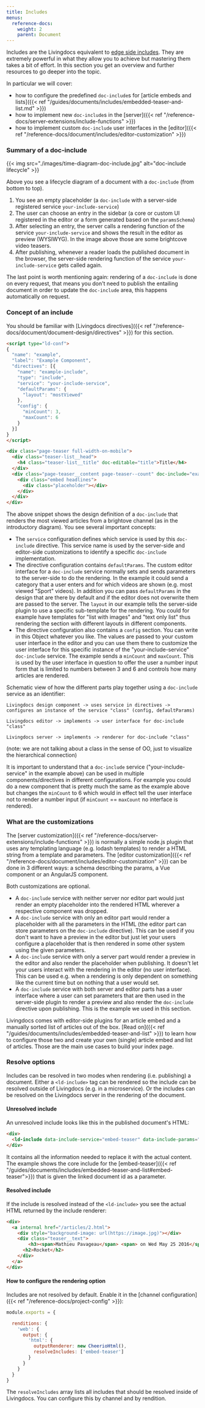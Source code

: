 ```yaml
---
title: Includes
menus:
  reference-docs:
    weight: 2
    parent: Document
---
```


Includes are the Livingdocs equivalent to [edge side includes](https://en.wikipedia.org/wiki/Edge_Side_Includes). They are extremely powerful in what they allow you to achieve but mastering them takes a bit of effort. In this section you get an overview and further resources to go deeper into the topic.

In particular we will cover:
- how to configure the predefined `doc-include`s for [article embeds and lists]({{< ref "/guides/documents/includes/embedded-teaser-and-list.md" >}})
- how to implement new `doc-include`s in the [server]({{< ref "/reference-docs/server-extensions/include-functions" >}})
- how to implement custom `doc-include` user interfaces in the [editor]({{< ref "/reference-docs/document/includes/editor-customization" >}})

### Summary of a doc-include

{{< img src="./images/time-diagram-doc-include.jpg" alt="doc-include lifecycle" >}}

Above you see a lifecycle diagram of a document with a `doc-include` (from bottom to top).

1. You see an empty placeholder (a `doc-include` with a server-side registered service `your-include-service`)
2. The user can choose an entry in the sidebar (a core or custom UI registered in the editor or a form generated based on the `paramsSchema`)
3. After selecting an entry, the server calls a rendering function of the service `your-include-service` and shows the result in the editor as preview (WYSIWYG). In the image above those are some brightcove video teasers.
4. After publishing, whenever a reader loads the published document in the browser, the server-side rendering function of the service `your-include-service` gets called again.

The last point is worth mentioning again: rendering of a `doc-include` is done on every request, that means you don't need to publish the entailing document in order to update the `doc-include` area, this happens automatically on request.


### Concept of an include

You should be familiar with [Livingdocs directives]({{< ref "/reference-docs/document/document-design/directives" >}}) for this section.

```html
<script type="ld-conf">
{
  "name": "example",
  "label": "Example Component",
  "directives": [{
    "name": "example-include",
    "type": "include",
    "service": "your-include-service",
    "defaultParams": {
      "layout": "mostViewed"
    },
    "config": {
      "minCount": 3,
      "maxCount": 6
    }
  }]
}
</script>

<div class="page-teaser full-width-on-mobile">
  <div class="teaser-list__head">
    <h4 class="teaser-list__title" doc-editable="title">Title</h4>
  </div>
  <div class="page-teaser__content page-teaser--count" doc-include="example-include">
    <div class="embed headlines">
      <div class="placeholder"></div>
    </div>
  </div>
</div>
```

The above snippet shows the design definition of a `doc-include` that renders the most viewed articles from a brightove channel (as in the introductory diagram).
You see several important concepts:
- The `service` configuration defines which service is used by this `doc-include` directive. This service name is used by the server-side and editor-side customizations to identify a specific `doc-include` implementation.
- The directive configuration contains `defaultParams`. The custom editor interface for a `doc-include` service normally sets and sends parameters to the server-side to do the rendering. In the example it could send a category that a user enters and for which videos are shown (e.g. most viewed "Sport" videos). In addition you can pass `defaultParams` in the design that are there by default and if the editor does not overwrite them are passed to the server. The `layout` in our example tells the server-side plugin to use a specific sub-template for the rendering. You could for example have templates for "list with images" and "text only list" thus rendering the section with different layouts in different components.
- The directive configuration also contains a `config` section. You can write in this Object whatever you like. The values are passed to your custom user interface in the editor and you can use them there to customize the user interface for this specific instance of the "your-include-service" `doc-include` service. The example sends a `minCount` and `maxCount`. This is used by the user interface in question to offer the user a number input form that is limited to numbers between 3 and 6 and controls how many articles are rendered.

Schematic view of how the different parts play together using a `doc-include` service as an identifier:
```
Livingdocs design component -> uses service in directives -> configures an instance of the service "class" (config, defaultParams)

Livingdocs editor -> implements -> user interface for doc-include "class"

Livingdocs server -> implements -> renderer for doc-include "class"
```

(note: we are not talking about a class in the sense of OO, just to visualize the hierarchical connection)

It is important to understand that a `doc-include` service ("your-include-service" in the example above) can be used in multiple components/directives in different configurations. For example you could do a new component that is pretty much the same as the example above but changes the `minCount` to 6 which would in effect tell the user interface not to render a number input (if `minCount` == `maxCount` no interface is rendered).

### What are the customizations

The [server customization]({{< ref "/reference-docs/server-extensions/include-functions" >}}) is normally a simple node.js plugin that uses any templating language (e.g. lodash templates) to render a HTML string from a template and parameters.
The [editor customization]({{< ref "/reference-docs/document/includes/editor-customization" >}}) can be done in 3 different ways: a schema describing the params, a Vue component or an AngularJS component.

Both customizations are optional.
- A `doc-include` service with neither server nor editor part would just render an empty placeholder into the rendered HTML wherever a respective component was dropped.
- A `doc-include` service with only an editor part would render a placeholder with all the parameters in the HTML (the editor part can store parameters on the `doc-include` directive). This can be used if you don't want to have a preview in the editor but just let your users configure a placeholder that is then rendered in some other system using the given parameters.
- A `doc-include` service with only a server part would render a preview in the editor and also render the placeholder when publishing. It doesn't let your users interact with the rendering in the editor (no user interface). This can be used e.g. when a rendering is only dependent on something like the current time but on nothing that a user would set.
- A `doc-include` service with both server and editor parts has a user interface where a user can set parameters that are then used in the server-side plugin to render a preview and also render the `doc-include` directive upon publishing. This is the example we used in this section.

Livingdocs comes with editor-side plugins for an article embed and a manually sorted list of articles out of the box. [Read on]({{< ref "/guides/documents/includes/embedded-teaser-and-list" >}}) to learn how to configure those two and create your own (single) article embed and list of articles. Those are the main use cases to build your index page.

### Resolve options

Includes can be resolved in two modes when rendering (i.e. publishing) a document. Either a `<ld-include>` tag can be rendered so the include can be resolved outside of Livingdocs (e.g. in a microservice). Or the includes can be resolved on the Livingdocs server in the rendering of the document.

#### Unresolved include

An unresolved include looks like this in the published document's HTML:
```html
<div>
  <ld-include data-include-service="embed-teaser" data-include-params="{&quot;mediaId&quot;:2}"></ld-include>
</div>
```

It contains all the information needed to replace it with the actual content. The example shows the core include for the [embed-teaser]({{< ref "/guides/documents/includes/embedded-teaser-and-list#embed-teaser">}}) that is given the linked document id as a parameter.

#### Resolved include

If the include is resolved instead of the `<ld-include>` you see the actual HTML returned by the include renderer:
```html
<div>
  <a internal href="/articles/2.html">
    <div style="background-image: url(https://image.jpg)"></div>
    <div class="teaser__text">
        <h3><span>Mathieu Pavageau</span> <span> on Wed May 25 2016</span></h3>
      <h2>Rocket</h2>
    </div>
  </a>
</div>
```

#### How to configure the rendering option

Includes are not resolved by default. Enable it in the [channel configuration]({{< ref "/reference-docs/project-config" >}}):

```js
module.exports = {

  renditions: {
    'web': {
      output: {
        'html': {
          outputRenderer: new CheerioHtml(),
          resolveIncludes: ['embed-teaser']
        }
      }
    }
  }
}
```

The `resolveIncludes` array lists all includes that should be resolved inside of Livingdocs. You can configure this by channel and by rendition.
